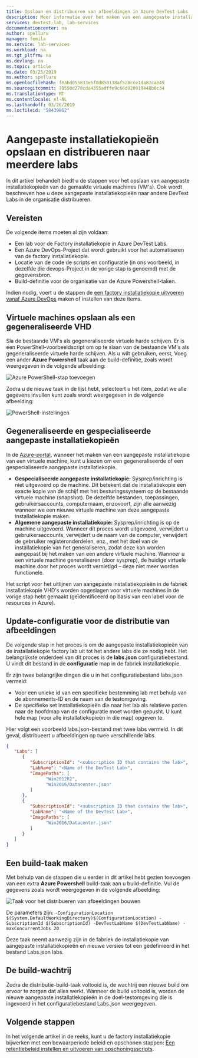 ```yaml
---
title: Opslaan en distribueren van afbeeldingen in Azure DevTest Labs | Microsoft Docs
description: Meer informatie over het maken van een aangepaste installatiekopie-factory in Azure DevTest Labs.
services: devtest-lab, lab-services
documentationcenter: na
author: spelluru
manager: femila
ms.service: lab-services
ms.workload: na
ms.tgt_pltfrm: na
ms.devlang: na
ms.topic: article
ms.date: 03/25/2019
ms.author: spelluru
ms.openlocfilehash: feabd055833e5f0d850138af528cce1da82cae49
ms.sourcegitcommit: 70550d278cda4355adffe9c66d920919448b0c34
ms.translationtype: MT
ms.contentlocale: nl-NL
ms.lasthandoff: 03/26/2019
ms.locfileid: "58439862"
---
```

# <a name="save-custom-images-and-distribute-to-multiple-labs"></a>Aangepaste installatiekopieën opslaan en distribueren naar meerdere labs
In dit artikel behandelt biedt u de stappen voor het opslaan van aangepaste installatiekopieën van de gemaakte virtuele machines (VM's). Ook wordt beschreven hoe u deze aangepaste installatiekopieën naar andere DevTest Labs in de organisatie distribueren.

## <a name="prerequisites"></a>Vereisten
De volgende items moeten al zijn voldaan:

- Een lab voor de Factory installatiekopie in Azure DevTest Labs.
- Een Azure DevOps-Project dat wordt gebruikt voor het automatiseren van de factory installatiekopie.
- Locatie van de code de scripts en configuratie (in ons voorbeeld, in dezelfde die devops-Project in de vorige stap is genoemd) met de gegevensbron.
- Build-definitie voor de organisatie van de Azure Powershell-taken.

Indien nodig, voert u de stappen de [een factory installatiekopie uitvoeren vanaf Azure DevOps](image-factory-set-up-devops-lab.md) maken of instellen van deze items. 

## <a name="save-vms-as-generalized-vhds"></a>Virtuele machines opslaan als een gegeneraliseerde VHD
Sla de bestaande VM's als gegeneraliseerde virtuele harde schijven.  Er is een PowerShell-voorbeeldscript om op te slaan van de bestaande VM's als gegeneraliseerde virtuele harde schijven. Als u wilt gebruiken, eerst, Voeg een ander **Azure Powershell** taak aan de build-definitie, zoals wordt weergegeven in de volgende afbeelding:

![Azure PowerShell-stap toevoegen](./media/save-distribute-custom-images/powershell-step.png)

Zodra u de nieuwe taak in de lijst hebt, selecteert u het item, zodat we alle gegevens invullen kunt zoals wordt weergegeven in de volgende afbeelding: 

![PowerShell-instellingen](./media/save-distribute-custom-images/powershell-settings.png)


## <a name="generalized-vs-specialized-custom-images"></a>Gegeneraliseerde en gespecialiseerde aangepaste installatiekopieën
In de [Azure-portal](https://portal.azure.com), wanneer het maken van een aangepaste installatiekopie van een virtuele machine, kunt u kiezen om een gegeneraliseerde of een gespecialiseerde aangepaste installatiekopie.

- **Gespecialiseerde aangepaste installatiekopie:** Sysprep/inrichting is niet uitgevoerd op de machine. Dit betekent dat de installatiekopie een exacte kopie van de schijf met het besturingssysteem op de bestaande virtuele machine (snapshot).  De dezelfde bestanden, toepassingen, gebruikersaccounts, computernaam, enzovoort, zijn alle aanwezig wanneer we een nieuwe virtuele machine van deze aangepaste installatiekopie maken.
- **Algemene aangepaste installatiekopie:** Sysprep/inrichting is op de machine uitgevoerd.  Wanneer dit proces wordt uitgevoerd, verwijdert u gebruikersaccounts, verwijdert u de naam van de computer, verwijdert de gebruiker registeronderdelen, enz., met het doel van de installatiekopie van het generaliseren, zodat deze kan worden aangepast bij het maken van een andere virtuele machine.  Wanneer u een virtuele machine generaliseren (door sysprep), de huidige virtuele machine door het proces wordt vernietigd – deze niet meer worden functionele.

Het script voor het uitlijnen van aangepaste installatiekopieën in de fabriek installatiekopie VHD's worden opgeslagen voor virtuele machines in de vorige stap hebt gemaakt (geïdentificeerd op basis van een label voor de resources in Azure).

## <a name="update-configuration-for-distributing-images"></a>Update-configuratie voor de distributie van afbeeldingen
De volgende stap in het proces is om de aangepaste installatiekopieën van de installatiekopie factory lab uit tot het andere labs die ze nodig hebt. Het belangrijkste onderdeel van dit proces is de **labs.json** configuratiebestand. U vindt dit bestand in de **configuratie** map in de fabriek installatiekopie.

Er zijn twee belangrijke dingen die u in het configuratiebestand labs.json vermeld:

- Voor een unieke id van een specifieke bestemming lab met behulp van de abonnements-ID en de naam van de testomgeving.
- De specifieke set installatiekopieën die naar het lab als relatieve paden naar de hoofdmap van de configuratie moet worden gepusht. U kunt hele map (voor alle installatiekopieën in die map) opgeven te.

Hier volgt een voorbeeld labs.json-bestand met twee labs vermeld. In dit geval, distribueert u afbeeldingen op twee verschillende labs.

```json
{
   "Labs": [
      {
         "SubscriptionId": "<subscription ID that contains the lab>",
         "LabName": "<Name of the DevTest Lab>",
         "ImagePaths": [
               "Win2012R2",
               "Win2016/Datacenter.json"
         ]
      },
      {
         "SubscriptionId": "<subscription ID that contains the lab>",
         "LabName": "<Name of the DevTest Lab>",
         "ImagePaths": [
               "Win2016/Datacenter.json"
         ]
      }
   ]
}
```

## <a name="create-a-build-task"></a>Een build-taak maken
Met behulp van de stappen die u eerder in dit artikel hebt gezien toevoegen van een extra **Azure Powershell** build-taak aan u build-definitie. Vul de gegevens zoals wordt weergegeven in de volgende afbeelding: 

![Taak voor het distribueren van afbeeldingen bouwen](./media/save-distribute-custom-images/second-build-task-powershell.png)

De parameters zijn: `-ConfigurationLocation $(System.DefaultWorkingDirectory)$(ConfigurationLocation) -SubscriptionId $(SubscriptionId) -DevTestLabName $(DevTestLabName) -maxConcurrentJobs 20`

Deze taak neemt aanwezig zijn in de fabriek de installatiekopie van aangepaste installatiekopieën en nieuwe versies tot een gedefinieerd in het bestand Labs.json labs.

## <a name="queue-the-build"></a>De build-wachtrij
Zodra de distributie-build-taak voltooid is, de wachtrij een nieuwe build om ervoor te zorgen dat alles werkt. Wanneer de build voltooid is, worden de nieuwe aangepaste installatiekopieën in de doel-testomgeving die is ingevoerd in het configuratiebestand Labs.json weergegeven.

## <a name="next-steps"></a>Volgende stappen
In het volgende artikel in de reeks, kunt u de factory installatiekopie bijwerken met een bewaarperiode beleid en opschonen stappen: [Een retentiebeleid instellen en uitvoeren van opschoningsscripts](image-factory-set-retention-policy-cleanup.md).
